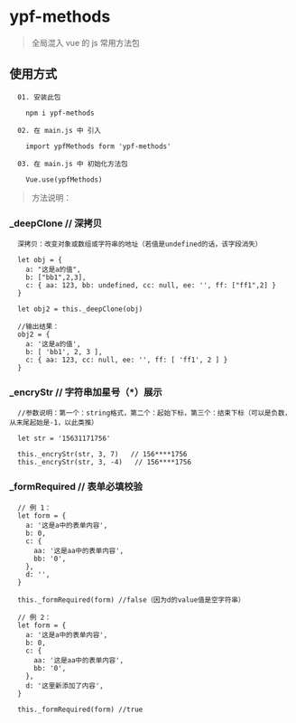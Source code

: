 <!--
 * @author: 殷鹏飞
 * @Date: 2020-01-10 10:27:25
 * @information: readme
 -->

# ypf-methods

> 全局混入 vue 的 js 常用方法包

## 使用方式

```00
  01. 安装此包

    npm i ypf-methods

  02. 在 main.js 中 引入

    import ypfMethods form 'ypf-methods'

  03. 在 main.js 中 初始化方法包

    Vue.use(ypfMethods)
```

> 方法说明：

### _deepClone  // 深拷贝

```01
  深拷贝：改变对象或数组或字符串的地址（若值是undefined的话，该字段消失）

  let obj = {
    a: "这是a的值",
    b: ["bb1",2,3],
    c: { aa: 123, bb: undefined, cc: null, ee: '', ff: ["ff1",2] }
  }

  let obj2 = this._deepClone(obj)

  //输出结果：
  obj2 = {
    a: '这是a的值',
    b: [ 'bb1', 2, 3 ],
    c: { aa: 123, cc: null, ee: '', ff: [ 'ff1', 2 ] }
  }
```

### _encryStr  // 字符串加星号（*）展示

```02
  //参数说明：第一个：string格式，第二个：起始下标，第三个：结束下标（可以是负数，从末尾起始是-1，以此类推）

  let str = '15631171756'

  this._encryStr(str, 3, 7)   // 156****1756
  this._encryStr(str, 3, -4)   // 156****1756
```

### _formRequired  // 表单必填校验

``` 03
  // 例 1：
  let form = {
    a: '这是a中的表单内容',
    b: 0,
    c: {
      aa: '这是aa中的表单内容',
      bb: '0',
    },
    d: '',
  }

  this._formRequired(form) //false（因为d的value值是空字符串）

  // 例 2：
  let form = {
    a: '这是a中的表单内容',
    b: 0,
    c: {
      aa: '这是aa中的表单内容',
      bb: '0',
    },
    d: '这里新添加了内容',
  }

  this._formRequired(form) //true
```

